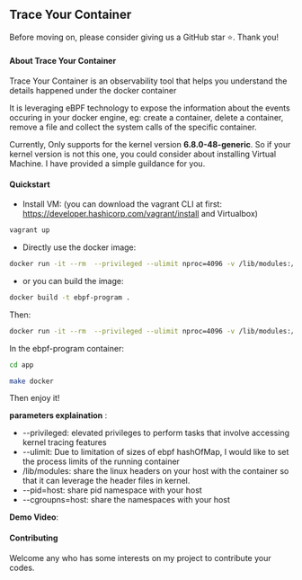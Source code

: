 ## Trace Your Container

Before moving on, please consider giving us a GitHub star ⭐️. Thank you!

#### About Trace Your Container

Trace Your Container is an observability tool that helps you understand the details happened under the docker container

It is leveraging eBPF technology to expose the information about the events occuring in your docker engine, eg: create a container, delete a container, remove a file and collect the system calls of the specific container. 

Currently, Only supports for the kernel version **6.8.0-48-generic**. So if your kernel version is not this one, you could consider about installing Virtual Machine. I have provided a simple guildance for you. 

#### Quickstart
* Install VM: (you can download the vagrant CLI at first: https://developer.hashicorp.com/vagrant/install  and Virtualbox)
```bash
vagrant up
```

* Directly use the docker image: 
```bash
docker run -it --rm  --privileged --ulimit nproc=4096 -v /lib/modules:/lib/modules:ro -v /etc/localtime:/etc/localtime:ro --pid=host --cgroupns=host  tonyliu666/ebpf-for-mac:v1
```
* or you can build the image: 
```bash
docker build -t ebpf-program .
```
Then: 
```bash
docker run -it --rm  --privileged --ulimit nproc=4096 -v /lib/modules:/lib/modules:ro -v /etc/localtime:/etc/localtime:ro --pid=host --cgroupns=host  ebpf-program
```
In the ebpf-program container: 
```bash
cd app 
```
```bash
make docker
```

Then enjoy it! 

**parameters explaination** : 
* --privileged: elevated privileges to perform tasks that involve accessing kernel tracing features
* --ulimit: Due to limitation of sizes of ebpf hashOfMap, I would like to set the process limits of the running container
* /lib/modules: share the linux headers on your host with the container so that it can leverage the header files in kernel. 
* --pid=host: share pid namespace with your host
* --cgroupns=host: share the namespaces with your host

**Demo Video**: 

#### Contributing
Welcome any who has some interests on my project to contribute your codes. 